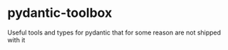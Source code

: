 # pydantic-toolbox

Useful tools and types for pydantic that for some reason are not shipped with it
